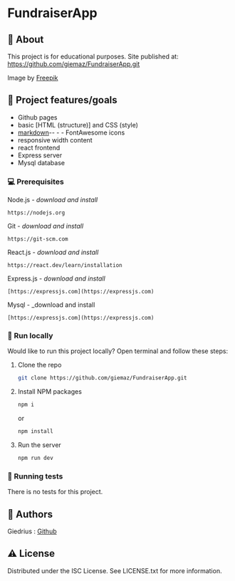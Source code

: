 # FundraiserApp

## 🌟 About

This project is for educational purposes. Site published at: https://github.com/giemaz/FundraiserApp.git

Image by <a href="https://www.freepik.com/free-vector/flat-design-forest-landscape_20282260.htm#query=deer%20silhouette&position=9&from_view=keyword&track=ais">Freepik</a>

## 🎯 Project features/goals

- Github pages
- basic [HTML (structure)] and CSS (style)
- [markdown](https://docs.github.com/en/get-started/writing-on-github/getting-started-with-writing-and-formatting-on-github/basic-writing-and-formatting-syntax)-- - - FontAwesome icons
- responsive width content
- react frontend
- Express server
- Mysql database

### 💻 Prerequisites

Node.js - _download and install_

```
https://nodejs.org
```

Git - _download and install_

```
https://git-scm.com
```
React.js - _download and install_

```
https://react.dev/learn/installation
```
Express.js - _download and install_

```
[https://expressjs.com](https://expressjs.com)
```
Mysql - _download and install

```
[https://expressjs.com](https://expressjs.com)
```

### 🏃 Run locally

Would like to run this project locally? Open terminal and follow these steps:

1. Clone the repo
   ```sh
   git clone https://github.com/giemaz/FundraiserApp.git
   ```
2. Install NPM packages
   ```sh
   npm i
   ```
   or
   ```sh
   npm install
   ```
3. Run the server
   ```sh
   npm run dev
   ```

### 🧪 Running tests

There is no tests for this project.

## 🎅 Authors

Giedrius : [Github](https://github.com/giemaz)

## ⚠️ License

Distributed under the ISC License. See LICENSE.txt for more information.
